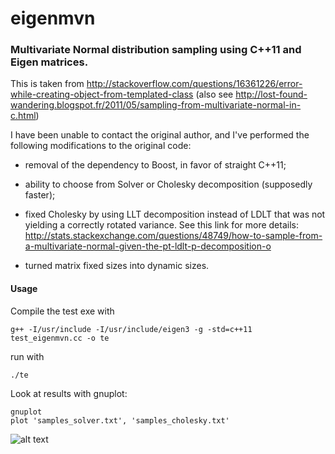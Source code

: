 eigenmvn
========

### Multivariate Normal distribution sampling using C++11 and Eigen matrices.                                                                                   
This is taken from http://stackoverflow.com/questions/16361226/error-while-creating-object-from-templated-class           (also see http://lost-found-wandering.blogspot.fr/2011/05/sampling-from-multivariate-normal-in-c.html)                                                      

I have been unable to contact the original author, and I've performed the following modifications to the original code:                                                                                                           
 * removal of the dependency to Boost, in favor of straight C++11;                                                                                           
 * ability to choose from Solver or Cholesky decomposition (supposedly faster);                                                                              
 * fixed Cholesky by using LLT decomposition instead of LDLT that was not yielding a correctly rotated variance. See this link for more details: http://stats.stackexchange.com/questions/48749/how-to-sample-from-a-multivariate-normal-given-the-pt-ldlt-p-decomposition-o

 * turned matrix fixed sizes into dynamic sizes.
 
#### Usage
Compile the test exe with
```
g++ -I/usr/include -I/usr/include/eigen3 -g -std=c++11 test_eigenmvn.cc -o te
```
run with 
```
./te
```
Look at results with gnuplot:
```
gnuplot
plot 'samples_solver.txt', 'samples_cholesky.txt'
```

![alt text](/te.png "title")
